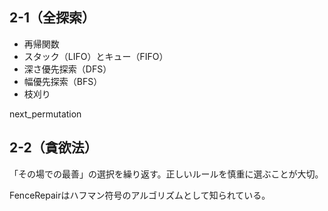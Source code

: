 ## 2-1（全探索）

* 再帰関数
* スタック（LIFO）とキュー（FIFO）
* 深さ優先探索（DFS）
* 幅優先探索（BFS）
* 枝刈り

next_permutation


## 2-2（貪欲法）

「その場での最善」の選択を繰り返す。正しいルールを慎重に選ぶことが大切。

FenceRepairはハフマン符号のアルゴリズムとして知られている。